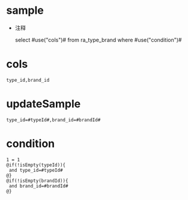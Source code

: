 sample
===
* 注释

	select #use("cols")# from ra_type_brand  where  #use("condition")#

cols
===
	type_id,brand_id

updateSample
===
	
	type_id=#typeId#,brand_id=#brandId#

condition
===

	1 = 1  
	@if(!isEmpty(typeId)){
	 and type_id=#typeId#
	@}
	@if(!isEmpty(brandId)){
	 and brand_id=#brandId#
	@}
	
	
